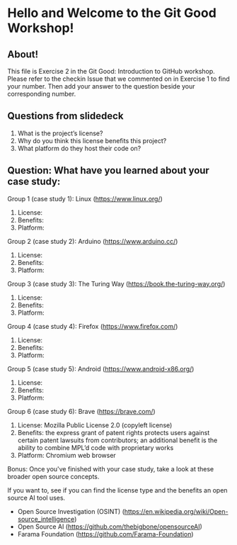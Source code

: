# Hello and Welcome to the Git Good Workshop! 

## About! 

This file is Exercise 2 in the Git Good: Introduction to GitHub workshop. 
Please refer to the checkin Issue that we commented on in Exercise 1 to find your number. Then add your answer to the question beside your corresponding number.

## Questions from slidedeck
1. What is the project’s license?
2. Why do you think this license benefits this project?
3. What platform do they host their code on?

## Question: What have you learned about your case study:

Group 1 (case study 1): Linux (https://www.linux.org/)
1. License: 
2. Benefits:
3. Platform:

Group 2 (case study 2): Arduino (https://www.arduino.cc/)
1. License: 
2. Benefits:
3. Platform:

Group 3 (case study 3): The Turing Way (https://book.the-turing-way.org/)
1. License: 
2. Benefits:
3. Platform:

Group 4 (case study 4): Firefox (https://www.firefox.com/)
1. License: 
2. Benefits:
3. Platform:

Group 5 (case study 5): Android (https://www.android-x86.org/)
1. License: 
2. Benefits:
3. Platform:

Group 6 (case study 6): Brave (https://brave.com/)
1. License: Mozilla Public License 2.0 (copyleft license)
2. Benefits: the express grant of patent rights protects users against certain patent lawsuits from contributors; an additional benefit is the ability to combine MPL’d code with proprietary works
3. Platform: Chromium web browser
   
Bonus:
Once you've finished with your case study, take a look at these broader open source concepts.  
  
If you want to, see if you can find the license type and the benefits an open source AI tool uses.  
  
- Open Source Investigation (OSINT) (https://en.wikipedia.org/wiki/Open-source_intelligence)  
- Open Source AI (https://github.com/thebigbone/opensourceAI)  
- Farama Foundation (https://github.com/Farama-Foundation)  
